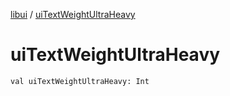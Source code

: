 [libui](index.md) / [uiTextWeightUltraHeavy](./ui-text-weight-ultra-heavy.md)

# uiTextWeightUltraHeavy

`val uiTextWeightUltraHeavy: Int`